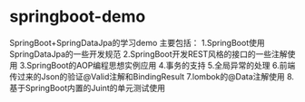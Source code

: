 # springboot-demo
SpringBoot+SpringDataJpa的学习demo
主要包括：
1.SpringBoot使用SpringDataJpa的一些开发规范
2.SpringBoot开发REST风格的接口的一些注解使用
3.SpringBoot的AOP编程思想实例应用
4.事务的支持
5.全局异常的处理
6.前端传过来的Json的验证@Valid注解和BindingResult
7.lombok的@Data注解使用
8.基于SpringBoot内置的Juint的单元测试使用
